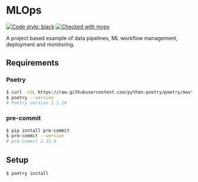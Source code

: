 # MLOps

[![Code style: black](https://img.shields.io/badge/code%20style-black-000000.svg)](https://github.com/psf/black)
[![Checked with mypy](http://www.mypy-lang.org/static/mypy_badge.svg)](http://mypy-lang.org/)

A project based example of data pipelines, ML workflow management, deployment
and monitoring.

## Requirements

### Poetry

```bash
$ curl -sSL https://raw.githubusercontent.com/python-poetry/poetry/master/get-poetry.py | python -
$ poetry --version
# Poetry version 1.1.10
```

### pre-commit

```bash
$ pip install pre-commit
$ pre-commit --version
# pre-commit 2.15.0
```

## Setup

```bash
$ poetry install
```
